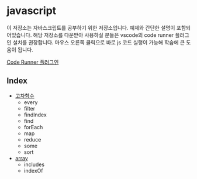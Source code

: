 # javascript
이 저장소는 자바스크립트를 공부하기 위한 저장소입니다. 예제와 간단한 설명이 포함되어있습니다. 해당 저장소를 다운받아 사용하실 분들은 vscode의 code runner 플러그인 설치를 권장합니다. 마우스 오른쪽 클릭으로 바로 js 코드 실행이 가능해 학습에 큰 도움이 됩니다.

[Code Runner 플러그인](https://marketplace.visualstudio.com/items?itemName=formulahendry.code-runner)

## Index

* [고차함수](https://github.com/KimYoungHwan8750/javascript/tree/main/higher-order-function(%EA%B3%A0%EC%B0%A8%ED%95%A8%EC%88%98))
  * every
  * filter
  * findIndex
  * find
  * forEach
  * map
  * reduce
  * some
  * sort
* [array](https://github.com/KimYoungHwan8750/javascript/tree/main/array)
  * includes
  * indexOf